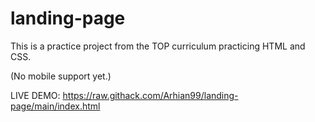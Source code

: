 # landing-page
This is a practice project from the TOP curriculum practicing HTML and CSS. 


(No mobile support yet.)


LIVE DEMO: https://raw.githack.com/Arhian99/landing-page/main/index.html
